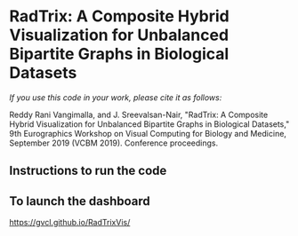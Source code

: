 # RadTrix: A Composite Hybrid Visualization for Unbalanced Bipartite Graphs in Biological Datasets
_If you use this code in your work, please cite it as follows:_

Reddy Rani Vangimalla, and J. Sreevalsan-Nair, "RadTrix: A Composite Hybrid Visualization for
Unbalanced Bipartite Graphs in Biological Datasets," 9th Eurographics Workshop on Visual Computing for Biology and Medicine, September 2019 (VCBM 2019).
Conference proceedings.

## Instructions to run the code

## To launch the dashboard

https://gvcl.github.io/RadTrixVis/
